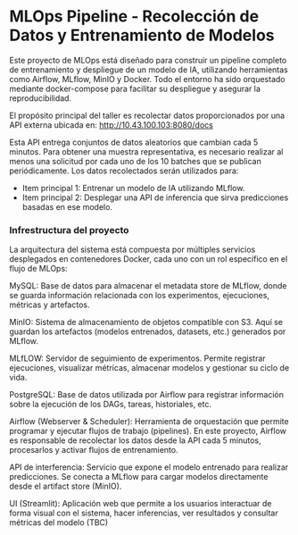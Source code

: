 # MLOps Pipeline - Recolección de Datos y Entrenamiento de Modelos
Este proyecto de MLOps está diseñado para construir un pipeline completo de entrenamiento y despliegue de un modelo de IA, utilizando herramientas como Airflow, MLflow, MinIO y Docker. Todo el entorno ha sido orquestado mediante docker-compose para facilitar su despliegue y asegurar la reproducibilidad.

El propósito principal del taller es recolectar datos proporcionados por una API externa ubicada en: http://10.43.100.103:8080/docs

Esta API entrega conjuntos de datos aleatorios que cambian cada 5 minutos. Para obtener una muestra representativa, es necesario realizar al menos una solicitud por cada uno de los 10 batches que se publican periódicamente. Los datos recolectados serán utilizados para:

- Item principal 1: Entrenar un modelo de IA utilizando MLflow.
- Item principal 2: Desplegar una API de inferencia que sirva predicciones basadas en ese modelo.

### Infrestructura del proyecto

La arquitectura del sistema está compuesta por múltiples servicios desplegados en contenedores Docker, cada uno con un rol específico en el flujo de MLOps:

MySQL: Base de datos para almacenar el metadata store de MLflow, donde se guarda información relacionada con los experimentos, ejecuciones, métricas y artefactos.
  
MinIO: Sistema de almacenamiento de objetos compatible con S3. Aquí se guardan los artefactos (modelos entrenados, datasets, etc.) generados por MLflow.
  
MLfLOW: Servidor de seguimiento de experimentos. Permite registrar ejecuciones, visualizar métricas, almacenar modelos y gestionar su ciclo de vida.
  
PostgreSQL: Base de datos utilizada por Airflow para registrar información sobre la ejecución de los DAGs, tareas, historiales, etc.

Airflow (Webserver & Scheduler): Herramienta de orquestación que permite programar y ejecutar flujos de trabajo (pipelines). En este proyecto, Airflow es responsable de recolectar los datos desde la API cada 5 minutos, procesarlos y activar flujos de entrenamiento.

API de interferencia: Servicio que expone el modelo entrenado para realizar predicciones. Se conecta a MLflow para cargar modelos directamente desde el artifact store (MinIO).

UI (Streamlit): Aplicación web que permite a los usuarios interactuar de forma visual con el sistema, hacer inferencias, ver resultados y consultar métricas del modelo (TBC)


